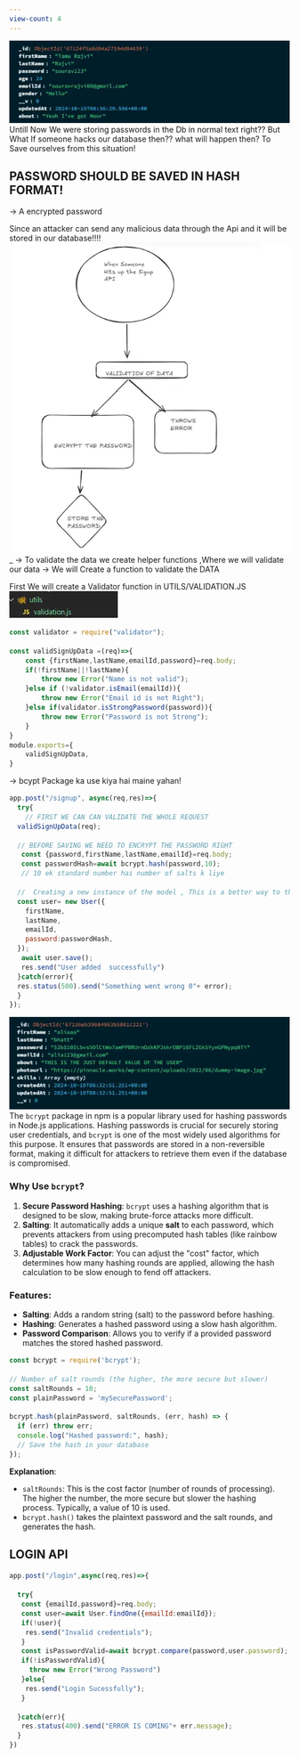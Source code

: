 ```yaml
---
view-count: 4
---
```

![22. Encrypting Passwords-20241019121748871.webp](../../../Images/22.%20Encrypting%20Passwords-20241019121748871.webp)
Untill Now We were storing passwords in the Db in normal text right?? But What If someone hacks our database then?? what will happen then? To Save ourselves from this situation!

## PASSWORD SHOULD BE SAVED IN HASH FORMAT!
-> A encrypted password 

Since an attacker can send any malicious data through the Api and it will be stored in our database!!!!
![760](../../../Images/22.%20Encrypting%20Passwords-20241019123605095.webp)_
-> To validate the data we create helper functions ,Where we will validate our data
-> We will Create a function to validate the DATA

First We will create  a Validator function in UTILS/VALIDATION.JS
![22. Encrypting Passwords-20241019133647997.webp](../../../Images/22.%20Encrypting%20Passwords-20241019133647997.webp)

```javascript
const validator = require("validator");

const validSignUpData =(req)=>{
    const {firstName,lastName,emailId,password}=req.body;
    if(!firstName||!lastName){
        throw new Error("Name is not valid");
    }else if (!validator.isEmail(emailId)){
        throw new Error("Email id is not Right");
    }else if(validator.isStrongPassword(password)){
        throw new Error("Password is not Strong");
    }
}
module.exports={
    validSignUpData,
}

```

-> bcypt Package ka use kiya hai maine yahan!


```javascript
app.post("/signup", async(req,res)=>{
  try{
    // FIRST WE CAN CAN VALIDATE THE WHOLE REQUEST
  validSignUpData(req);
  
  // BEFORE SAVING WE NEED TO ENCRYPT THE PASSWORD RIGHT
   const {password,firstName,lastName,emailId}=req.body;
   const passwordHash=await bcrypt.hash(password,10);
   // 10 ek standard number hai number of salts k liye

  //  Creating a new instance of the model , This is a better way to that , pehle destrcuture karlo
  const user= new User({
    firstName,
    lastName,
    emailId,
    password:passwordHash,
  });
   await user.save();
   res.send("User added  successfully")
  }catch(error){
  res.status(500).send("Something went wrong 0"+ error);
  }
});
```

![22. Encrypting Passwords-20241019141059425.webp](../../../Images/22.%20Encrypting%20Passwords-20241019141059425.webp)
The `bcrypt` package in npm is a popular library used for hashing passwords in Node.js applications. Hashing passwords is crucial for securely storing user credentials, and `bcrypt` is one of the most widely used algorithms for this purpose. It ensures that passwords are stored in a non-reversible format, making it difficult for attackers to retrieve them even if the database is compromised.
### Why Use `bcrypt`?

1. **Secure Password Hashing**: `bcrypt` uses a hashing algorithm that is designed to be slow, making brute-force attacks more difficult.
2. **Salting**: It automatically adds a unique **salt** to each password, which prevents attackers from using precomputed hash tables (like rainbow tables) to crack the passwords.
3. **Adjustable Work Factor**: You can adjust the "cost" factor, which determines how many hashing rounds are applied, allowing the hash calculation to be slow enough to fend off attackers.

### Features:

- **Salting**: Adds a random string (salt) to the password before hashing.
- **Hashing**: Generates a hashed password using a slow hash algorithm.
- **Password Comparison**: Allows you to verify if a provided password matches the stored hashed password.


```javascript
const bcrypt = require('bcrypt');

// Number of salt rounds (the higher, the more secure but slower)
const saltRounds = 10;
const plainPassword = 'mySecurePassword';

bcrypt.hash(plainPassword, saltRounds, (err, hash) => {
  if (err) throw err;
  console.log("Hashed password:", hash); 
  // Save the hash in your database
});

```

**Explanation**:

- `saltRounds`: This is the cost factor (number of rounds of processing). The higher the number, the more secure but slower the hashing process. Typically, a value of 10 is used.
- `bcrypt.hash()` takes the plaintext password and the salt rounds, and generates the hash.

## LOGIN API


```javascript
app.post("/login",async(req,res)=>{

  try{
   const {emailId,password}=req.body;
   const user=await User.findOne({emailId:emailId});
   if(!user){
    res.send("Invalid credentials");
   }
   const isPasswordValid=await bcrypt.compare(password,user.password);
   if(!isPasswordValid){
     throw new Error("Wrong Password")
   }else{
    res.send("Login Sucessfully");
   }
   
  }catch(err){
   res.status(400).send("ERROR IS COMING"+ err.message);
  }
})
```
